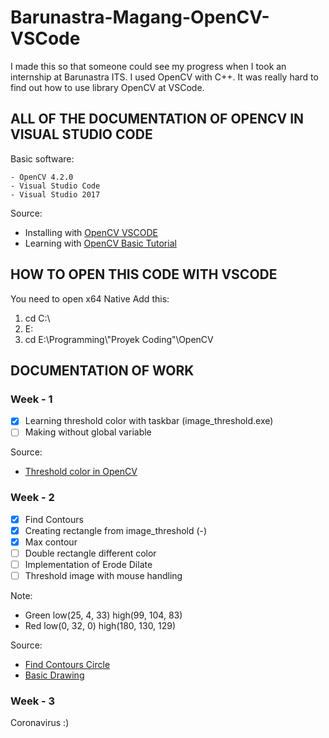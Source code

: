 # Barunastra-Magang-OpenCV-VSCode
I made this so that someone could see my progress when I took an internship at Barunastra ITS. I used OpenCV with C++. It was really hard to find out how to use library OpenCV at VSCode.

## ALL OF THE DOCUMENTATION OF OPENCV IN VISUAL STUDIO CODE
Basic software:
```
- OpenCV 4.2.0
- Visual Studio Code
- Visual Studio 2017
```

Source:
- Installing with [OpenCV VSCODE](https://medium.com/@divyendu.narayan/opencv-c-setup-for-microsoft-visual-studio-2019-and-visual-studio-code-in-windows-64-bit-911b1c733b3e)
- Learning with [OpenCV Basic Tutorial](https://docs.opencv.org/2.4/doc/tutorials/tutorials.html)

## HOW TO OPEN THIS CODE WITH VSCODE
You need to open x64 Native
Add this:
1. cd C:\
2. E:
3. cd E:\Programming\\"Proyek Coding"\OpenCV

## DOCUMENTATION OF WORK

### Week - 1
- [x] Learning threshold color with taskbar (image_threshold.exe)
- [ ] Making without global variable

Source:
- [Threshold color in OpenCV](https://docs.opencv.org/3.4/da/d97/tutorial_threshold_inRange.html)

### Week - 2
- [x] Find Contours
- [x] Creating rectangle from image_threshold (-)
- [x] Max contour
- [ ] Double rectangle different color
- [ ] Implementation of Erode Dilate
- [ ] Threshold image with mouse handling

Note:
- Green low(25, 4, 33) high(99, 104, 83)
- Red low(0, 32, 0) high(180, 130, 129)

Source:
- [Find Contours Circle](https://docs.opencv.org/2.4/doc/tutorials/imgproc/shapedescriptors/find_contours/find_contours.html)
- [Basic Drawing](https://docs.opencv.org/2.4/modules/core/doc/drawing_functions.html)

### Week - 3
Coronavirus :)

